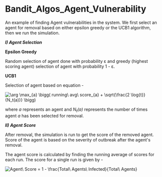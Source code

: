 # Bandit_Algos_Agent_Vulnerability
An example of finding Agent vulnerabilities in the system. We first select an agent for removal based on either epsilon greedy or the UCB1 algorithm, then we run the simulation.

***I) Agent Selection***

**Epsilon Greedy**

Random selection of agent done with probability &epsilon; and greedy (highest scoring agent) selection of agent with probability
1 - &epsilon;.

**UCB1**

Selection of agent based on equation -

<img src="https://latex.codecogs.com/png.image?\dpi{110}&space;\arg&space;\max_{a}&space;\bigg(&space;running\&space;avg\&space;score_{a}&space;&plus;&space;\sqrt{\frac{2&space;\log{t}}{N_t(a)}}&space;\bigg)" title="\arg \max_{a} \bigg( running\ avg\ score_{a} + \sqrt{\frac{2 \log{t}}{N_t(a)}} \bigg)" />

where *a* represents an agent and *N<sub>t</sub>(a)* represents the number of times agent *a* has been selected for removal.

***II) Agent Score***

After removal, the simulation is run to get the score of the removed agent. Score of the agent is based on the severity of outbreak after the agent's removal.

The agent score is calculated by finding the running average of scores for each run. The score for a single run is given by -

<img src="https://latex.codecogs.com/png.image?\dpi{100}&space;Agent\&space;Score&space;=&space;1&space;-&space;\frac{Total\&space;Agents\&space;Infected}{Total\&space;Agents}" title="Agent\ Score = 1 - \frac{Total\ Agents\ Infected}{Total\ Agents}" />


